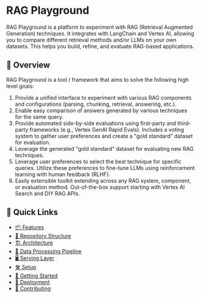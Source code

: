 # RAG Playground

RAG Playground is a platform to experiment with RAG (Retrieval Augmented Generation) techniques. It integrates with LangChain and Vertex AI, allowing you to compare different retrieval methods and/or LLMs on your own datasets. This helps you build, refine, and evaluate RAG-based applications.

## 📍 Overview

RAG Playground is a tool / framework that aims to solve the following high level goals:

1. Provide a unified interface to experiment with various RAG components and configurations (parsing, chunking, retrieval, answering, etc.).
2. Enable easy comparison of answers generated by various techniques for the same query.
3. Provide automated side-by-side evaluations using first-party and third-party frameworks (e.g., Vertex GenAI Rapid Evals). Includes a voting system to gather user preferences and create a "gold standard" dataset for evaluation.
4. Leverage the generated "gold standard" dataset for evaluating new RAG techniques.
5. Leverage user preferences to select the best technique for specific queries. Utilize these preferences to fine-tune LLMs using reinforcement learning with human feedback (RLHF).
6. Easily extensible toolkit extending across any RAG system, component, or evaluation method. Out-of-the-box support starting with Vertex AI Search and DIY RAG APIs.

## 🔗 Quick Links

- [📦 Features](features.md)
- [📂 Repository Structure](repository-structure.md)
- [🏗️ Architecture](architecture.md)
- [🔄 Data Processing Pipeline](data-processing-pipeline.md)
- [🖥️ Serving Layer](serving-layer.md)
- [🛠️ Setup](setup.md)
- [🏃 Getting Started](running-locally.md)
- [🚀 Deployment](deployment.md)
- [🤝 Contributing](contributing.md)
<!-- - [👏 Acknowledgments](acknowledgments.md) -->